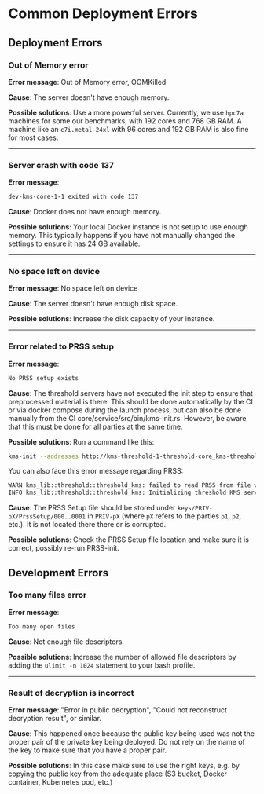# Common Deployment Errors

## Deployment Errors

### Out of Memory error

**Error message**: Out of Memory error, OOMKilled

**Cause**: The server doesn't have enough memory.

**Possible solutions**: Use a more powerful server. Currently, we use `hpc7a` machines for some our benchmarks, with 192 cores and 768 GB RAM. A machine like an `c7i.metal-24xl` with 96 cores and 192 GB RAM is also fine for most cases.

---

### Server crash with code 137

**Error message**: 
```bash
dev-kms-core-1-1 exited with code 137
```

**Cause**: Docker does not have enough memory.

**Possible solutions**: Your local Docker instance is not setup to use enough memory. This typically happens if you have not manually changed the settings to ensure it has 24 GB available. 

---

### No space left on device

**Error message**: No space left on device

**Cause**: The server doesn't have enough disk space.

**Possible solutions**: Increase the disk capacity of your instance.

---

### Error related to PRSS setup

**Error message**:

```bash
No PRSS setup exists
```

**Cause**: The threshold servers have not executed the init step to ensure that preprocessed material is there. This should be done automatically by the CI or via docker compose during the launch process, but can also be done manually from the CI core/service/src/bin/kms-init.rs. However, be aware that this must be done for all parties at the same time.

**Possible solutions**: Run a command like this:

```bash
kms-init --addresses http://kms-threshold-1-threshold-core_kms-threshold_svc_50100.mesh:80 http://kms-threshold-2-threshold-core_kms-threshold_svc_50100.mesh:80 http://kms-threshold-3-threshold-core_kms-threshold_svc_50100.mesh:80 http://kms-threshold-4-threshold-core_kms-threshold_svc_50100.mesh:80
```

You can also face this error message regarding PRSS:

```bash
WARN kms_lib::threshold::threshold_kms: failed to read PRSS from file with error: No such file or directory (os error 2)
INFO kms_lib::threshold::threshold_kms: Initializing threshold KMS server without PRSS Setup, remember to call the init GRPC endpoint
```

**Cause**: The PRSS Setup file should be stored under `keys/PRIV-pX/PrssSetup/000..0001` in `PRIV-pX`  (where `pX` refers to the parties `p1`, `p2`, etc.). It is not located there there or is corrupted.

**Possible solutions**: Check the PRSS Setup file location and make sure it is correct, possibly re-run PRSS-init.


## Development Errors

### Too many files error

**Error message**:

```bash
Too many open files
```

**Cause**: Not enough file descriptors.

**Possible solutions**: Increase the number of allowed file descriptors by adding the `ulimit -n 1024` statement to your bash profile.

---

### Result of decryption is incorrect

**Error message**: "Error in public decryption", "Could not reconstruct decryption result", or similar.

**Cause**: This happened once because the public key being used was not the proper pair of the private key being deployed. Do not rely on the name of the key to make sure that you have a proper pair.

**Possible solutions**: In this case make sure to use the right keys, e.g. by copying the public key from the adequate place (S3 bucket, Docker container, Kubernetes pod, etc.)
